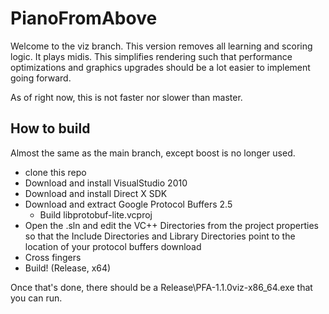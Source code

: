 # PianoFromAbove

Welcome to the viz branch. This version removes all learning and scoring logic. It plays midis. This simplifies rendering such that performance optimizations and graphics upgrades should be a lot easier to implement going forward.

As of right now, this is not faster nor slower than master.

## How to build

Almost the same as the main branch, except boost is no longer used.

* clone this repo
* Download and install VisualStudio 2010
* Download and install Direct X SDK
* Download and extract Google Protocol Buffers 2.5
  * Build libprotobuf-lite.vcproj
* Open the .sln and edit the VC++ Directories from the project properties so that the Include Directories and Library Directories point to the location of your protocol buffers download
* Cross fingers
* Build! (Release, x64)

Once that's done, there should be a Release\PFA-1.1.0viz-x86_64.exe that you can run.
